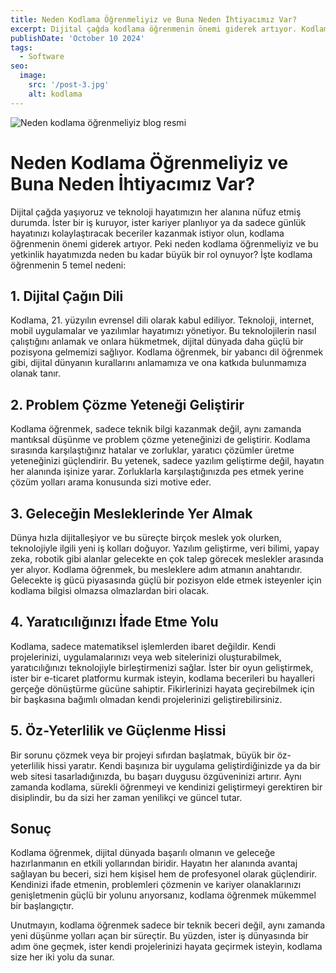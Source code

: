 ```yaml
---
title: Neden Kodlama Öğrenmeliyiz ve Buna Neden İhtiyacımız Var?
excerpt: Dijital çağda kodlama öğrenmenin önemi giderek artıyor. Kodlama, geleceğin mesleklerinde yer almanın, problem çözme yeteneğini geliştirmenin ve yaratıcılığı ifade etmenin anahtarıdır.
publishDate: 'October 10 2024'
tags:
  - Software
seo:
  image:
    src: '/post-3.jpg'
    alt: kodlama
---
```


![Neden kodlama öğrenmeliyiz blog resmi](/post-4.jpg)


# Neden Kodlama Öğrenmeliyiz ve Buna Neden İhtiyacımız Var?

Dijital çağda yaşıyoruz ve teknoloji hayatımızın her alanına nüfuz etmiş durumda. İster bir iş kuruyor, ister kariyer planlıyor ya da sadece günlük hayatınızı kolaylaştıracak beceriler kazanmak istiyor olun, kodlama öğrenmenin önemi giderek artıyor. Peki neden kodlama öğrenmeliyiz ve bu yetkinlik hayatımızda neden bu kadar büyük bir rol oynuyor? İşte kodlama öğrenmenin 5 temel nedeni:

## 1. Dijital Çağın Dili
Kodlama, 21. yüzyılın evrensel dili olarak kabul ediliyor. Teknoloji, internet, mobil uygulamalar ve yazılımlar hayatımızı yönetiyor. Bu teknolojilerin nasıl çalıştığını anlamak ve onlara hükmetmek, dijital dünyada daha güçlü bir pozisyona gelmemizi sağlıyor. Kodlama öğrenmek, bir yabancı dil öğrenmek gibi, dijital dünyanın kurallarını anlamamıza ve ona katkıda bulunmamıza olanak tanır.

## 2. Problem Çözme Yeteneği Geliştirir
Kodlama öğrenmek, sadece teknik bilgi kazanmak değil, aynı zamanda mantıksal düşünme ve problem çözme yeteneğinizi de geliştirir. Kodlama sırasında karşılaştığınız hatalar ve zorluklar, yaratıcı çözümler üretme yeteneğinizi güçlendirir. Bu yetenek, sadece yazılım geliştirme değil, hayatın her alanında işinize yarar. Zorluklarla karşılaştığınızda pes etmek yerine çözüm yolları arama konusunda sizi motive eder.

## 3. Geleceğin Mesleklerinde Yer Almak
Dünya hızla dijitalleşiyor ve bu süreçte birçok meslek yok olurken, teknolojiyle ilgili yeni iş kolları doğuyor. Yazılım geliştirme, veri bilimi, yapay zeka, robotik gibi alanlar gelecekte en çok talep görecek meslekler arasında yer alıyor. Kodlama öğrenmek, bu mesleklere adım atmanın anahtarıdır. Gelecekte iş gücü piyasasında güçlü bir pozisyon elde etmek isteyenler için kodlama bilgisi olmazsa olmazlardan biri olacak.

## 4. Yaratıcılığınızı İfade Etme Yolu
Kodlama, sadece matematiksel işlemlerden ibaret değildir. Kendi projelerinizi, uygulamalarınızı veya web sitelerinizi oluşturabilmek, yaratıcılığınızı teknolojiyle birleştirmenizi sağlar. İster bir oyun geliştirmek, ister bir e-ticaret platformu kurmak isteyin, kodlama becerileri bu hayalleri gerçeğe dönüştürme gücüne sahiptir. Fikirlerinizi hayata geçirebilmek için bir başkasına bağımlı olmadan kendi projelerinizi geliştirebilirsiniz.

## 5. Öz-Yeterlilik ve Güçlenme Hissi
Bir sorunu çözmek veya bir projeyi sıfırdan başlatmak, büyük bir öz-yeterlilik hissi yaratır. Kendi başınıza bir uygulama geliştirdiğinizde ya da bir web sitesi tasarladığınızda, bu başarı duygusu özgüveninizi artırır. Aynı zamanda kodlama, sürekli öğrenmeyi ve kendinizi geliştirmeyi gerektiren bir disiplindir, bu da sizi her zaman yenilikçi ve güncel tutar.

## Sonuç
Kodlama öğrenmek, dijital dünyada başarılı olmanın ve geleceğe hazırlanmanın en etkili yollarından biridir. Hayatın her alanında avantaj sağlayan bu beceri, sizi hem kişisel hem de profesyonel olarak güçlendirir. Kendinizi ifade etmenin, problemleri çözmenin ve kariyer olanaklarınızı genişletmenin güçlü bir yolunu arıyorsanız, kodlama öğrenmek mükemmel bir başlangıçtır.

Unutmayın, kodlama öğrenmek sadece bir teknik beceri değil, aynı zamanda yeni düşünme yolları açan bir süreçtir. Bu yüzden, ister iş dünyasında bir adım öne geçmek, ister kendi projelerinizi hayata geçirmek isteyin, kodlama size her iki yolu da sunar.
